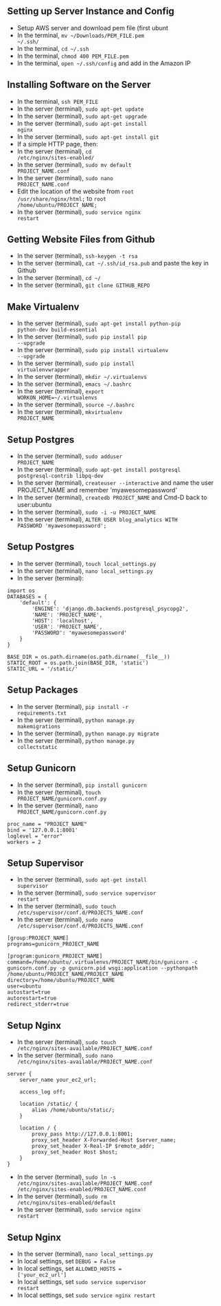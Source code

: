## Setting up Server Instance and Config
* Setup AWS server and download pem file (first ubunt
* In the terminal, <code>mv ~/Downloads/PEM_FILE.pem ~/.ssh/</code>
* In the terminal, <code>cd ~/.ssh</code>
* In the terminal, <code>chmod 400 PEM_FILE.pem</code>
* In the terminal, <code>open ~/.ssh/config</code> and add in the Amazon IP

## Installing Software on the Server
* In the terminal, <code>ssh PEM_FILE</code>
* In the server (terminal),  <code>sudo apt-get update</code>
* In the server (terminal),  <code>sudo apt-get upgrade</code>
* In the server (terminal),  <code>sudo apt-get install nginx</code>
* In the server (terminal),  <code>sudo apt-get install git</code>
* If a simple HTTP page, then:
 * In the server (terminal),  <code>cd /etc/nginx/sites-enabled/</code>
 * In the server (terminal),  <code>sudo mv default PROJECT_NAME.conf</code>
 * In the server (terminal),  <code>sudo nano PROJECT_NAME.conf</code>
 * Edit the location of the website from <code>root /usr/share/nginx/html;</code> to <code>root /home/ubuntu/PROJECT_NAME;</code>
 * In the server (terminal),  <code>sudo service nginx restart</code>

## Getting Website Files from Github
* In the server (terminal),  <code>ssh-keygen -t rsa</code>
* In the server (terminal),  <code>cat ~/.ssh/id_rsa.pub</code> and paste the key in Github
* In the server (terminal),  <code>cd ~/</code>
* In the server (terminal),  <code>git clone GITHUB_REPO</code>

## Make Virtualenv
* In the server (terminal),  <code>sudo apt-get install python-pip python-dev build-essential</code>
* In the server (terminal),  <code>sudo pip install pip --upgrade</code>
* In the server (terminal),  <code>sudo pip install virtualenv --upgrade</code>
* In the server (terminal),  <code>sudo pip install virtualenvwrapper</code>
* In the server (terminal),  <code>mkdir ~/.virtualenvs</code>
* In the server (terminal),  <code>emacs ~/.bashrc</code>
* In the server (terminal),  <code>export WORKON_HOME=~/.virtualenvs</code>
* In the server (terminal),  <code>source ~/.bashrc</code>
* In the server (terminal),  <code>mkvirtualenv PROJECT_NAME</code>

## Setup Postgres
* In the server (terminal),  <code>sudo adduser PROJECT_NAME</code>
* In the server (terminal),  <code>sudo apt-get install postgresql postgresql-contrib libpq-dev</code>
* In the server (terminal),  <code>createuser --interactive</code> and name the user PROJECT_NAME and remember 'myawesomepassword'
* In the server (terminal),  <code>createdb PROJECT_NAME</code> and Cmd-D back to user:ubuntu
* In the server (terminal),  <code>sudo -i -u PROJECT_NAME</code>
* In the server (terminal),  <code>ALTER USER blog_analytics WITH PASSWORD 'myawesomepassword';</code>

## Setup Postgres
* In the server (terminal),  <code>touch local_settings.py</code>
* In the server (terminal),  <code>nano local_settings.py</code>
* In the server (terminal):
```
import os
DATABASES = {
    'default': {
        'ENGINE': 'django.db.backends.postgresql_psycopg2',
        'NAME': 'PROJECT_NAME',
        'HOST': 'localhost',
        'USER': 'PROJECT_NAME',
        'PASSWORD': 'myawesomepassword'
    }
}

BASE_DIR = os.path.dirname(os.path.dirname(__file__))
STATIC_ROOT = os.path.join(BASE_DIR, 'static')
STATIC_URL = '/static/'
```

## Setup Packages
* In the server (terminal),  <code>pip install -r requirements.txt</code>
* In the server (terminal),  <code>python manage.py makemigrations</code>
* In the server (terminal),  <code>python manage.py migrate</code>
* In the server (terminal),  <code>python manage.py collectstatic</code>

## Setup Gunicorn
* In the server (terminal),  <code>pip install gunicorn</code>
* In the server (terminal),  <code>touch PROJECT_NAME/gunicorn.conf.py</code>
* In the server (terminal),  <code>nano PROJECT_NAME/gunicorn.conf.py</code>
```
proc_name = "PROJECT_NAME"
bind = '127.0.0.1:8001'
loglevel = "error"
workers = 2
```

## Setup Supervisor
* In the server (terminal),  <code>sudo apt-get install supervisor</code>
* In the server (terminal),  <code>sudo service supervisor restart</code>
* In the server (terminal),  <code>sudo touch /etc/supervisor/conf.d/PROJECTS_NAME.conf</code>
* In the server (terminal),  <code>sudo nano /etc/supervisor/conf.d/PROJECTS_NAME.conf</code>
```
[group:PROJECT_NAME]
programs=gunicorn_PROJECT_NAME

[program:gunicorn_PROJECT_NAME]
command=/home/ubuntu/.virtualenvs/PROJECT_NAME/bin/gunicorn -c gunicorn.conf.py -p gunicorn.pid wsgi:application --pythonpath /home/ubuntu/PROJECT_NAME/PROJECT_NAME
directory=/home/ubuntu/PROJECT_NAME
user=ubuntu
autostart=true
autorestart=true
redirect_stderr=true
```

## Setup Nginx
* In the server (terminal),  <code>sudo touch /etc/nginx/sites-available/PROJECT_NAME.conf</code>
* In the server (terminal),  <code>sudo nano /etc/nginx/sites-available/PROJECT_NAME.conf</code>
```
server {
    server_name your_ec2_url;

    access_log off;

    location /static/ {
        alias /home/ubuntu/static/;
    }

    location / {
        proxy_pass http://127.0.0.1:8001;
        proxy_set_header X-Forwarded-Host $server_name;
        proxy_set_header X-Real-IP $remote_addr;
        proxy_set_header Host $host;
    }
}
```
* In the server (terminal),  <code>sudo ln -s /etc/nginx/sites-available/PROJECT_NAME.conf /etc/nginx/sites-enabled/PROJECT_NAME.conf</code>
* In the server (terminal),  <code>sudo rm /etc/nginx/sites-enabled/default</code>
* In the server (terminal),  <code>sudo service nginx restart</code>

## Setup Nginx
* In the server (terminal),  <code>nano local_settings.py</code>
* In local settings, set <code>DEBUG = False</code>
* In local settings, set <code>ALLOWED_HOSTS = ['your_ec2_url']</code>
* In local settings, set <code>sudo service supervisor restart</code>
* In local settings, set <code>sudo service nginx restart</code>
